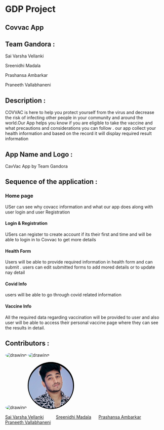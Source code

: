 # GDP Project

## Covvac App
## Team  Gandora :

Sai Varsha Vellanki

Sreenidhi Madala

Prashansa Ambarkar

Praneeth Vallabhaneni

## Description :
COVVAC is here to help you protect yourself from the virus and decrease the risk of infecting other people in your community and around the world.Our App helps you know if you are eligible to take the vaccine and what precautions and considerations  you can follow . our app collect your health information and based on the record it will display required result information 



## App Name and Logo :
CavVac App by Team Gandora 

## Sequence of the application :

### Home page

USer can see why covacc information and what our app does along with user login and user Registration

#### Login & Registration

USers can register to create account if its their first and time and will be able to login in to Covvac to get more details

#### Health Form

Users will be able to provide required information in health form and can submit . users can edit submitted forms to add mored details or to update nay detail

#### Covid Info

users will be able to go through  covid related information 

#### Vaccine Info

All the required data regarding vaccination will be provided to user and also user will be able to access their personal vaccine page where they can see the results in detail.

## Contributors :

  <img src="vsv.png" alt="drawing" width="150" style="border-radius:50%" />                  <img src="SM.png" alt="drawing" width="150" style="border-radius:50%" /> 
  
 <img src="PA.png" alt="drawing" width="150" style="border-radius:50%" />               <img src="dp.jpeg" alt="drawing" width="150" style="border-radius:50%" />              
       
   
  [Sai Varsha Vellanki](https://github.com/cherryvarsha99) &nbsp;&nbsp;&nbsp;&nbsp;&nbsp;&nbsp;&nbsp;&nbsp;  [Sreenidhi Madala](https://github.com/Sreenidhi17)  &nbsp;&nbsp;&nbsp;&nbsp;   [Prashansa Ambarkar](https://github.com/PrashansaAmbarkar)  &nbsp;&nbsp;&nbsp;&nbsp;&nbsp;   [Praneeth Vallabhaneni](https://github.com/praneethvallabhaneni)

